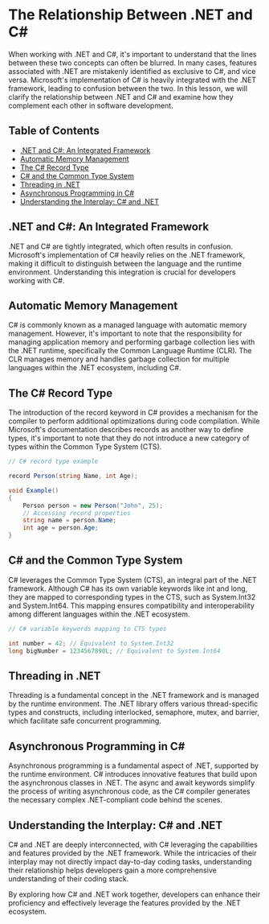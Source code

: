 # The Relationship Between .NET and C#

When working with .NET and C#, it's important to understand that the lines between these two concepts can often be blurred. In many cases, features associated with .NET are mistakenly identified as exclusive to C#, and vice versa. Microsoft's implementation of C# is heavily integrated with the .NET framework, leading to confusion between the two. In this lesson, we will clarify the relationship between .NET and C# and examine how they complement each other in software development.

## Table of Contents

- [.NET and C#: An Integrated Framework](#net-and-csharp-an-integrated-framework)
- [Automatic Memory Management](#automatic-memory-management)
- [The C# Record Type](#the-csharp-record-type)
- [C# and the Common Type System](#csharp-and-the-common-type-system)
- [Threading in .NET](#threading-in-net)
- [Asynchronous Programming in C#](#asynchronous-programming-in-csharp)
- [Understanding the Interplay: C# and .NET](#understanding-the-interplay-csharp-and-net)

## .NET and C#: An Integrated Framework<a name="net-and-csharp-an-integrated-framework"></a>

.NET and C# are tightly integrated, which often results in confusion. Microsoft's implementation of C# heavily relies on the .NET framework, making it difficult to distinguish between the language and the runtime environment. Understanding this integration is crucial for developers working with C#.

## Automatic Memory Management<a name="automatic-memory-management"></a>

C# is commonly known as a managed language with automatic memory management. However, it's important to note that the responsibility for managing application memory and performing garbage collection lies with the .NET runtime, specifically the Common Language Runtime (CLR). The CLR manages memory and handles garbage collection for multiple languages within the .NET ecosystem, including C#.

## The C# Record Type<a name="the-csharp-record-type"></a>

The introduction of the record keyword in C# provides a mechanism for the compiler to perform additional optimizations during code compilation. While Microsoft's documentation describes records as another way to define types, it's important to note that they do not introduce a new category of types within the Common Type System (CTS).

```csharp
// C# record type example

record Person(string Name, int Age);

void Example()
{
    Person person = new Person("John", 25);
    // Accessing record properties
    string name = person.Name;
    int age = person.Age;
}
```

## C# and the Common Type System<a name="csharp-and-the-common-type-system"></a>

C# leverages the Common Type System (CTS), an integral part of the .NET framework. Although C# has its own variable keywords like int and long, they are mapped to corresponding types in the CTS, such as System.Int32 and System.Int64. This mapping ensures compatibility and interoperability among different languages within the .NET ecosystem.

```csharp
// C# variable keywords mapping to CTS types

int number = 42; // Equivalent to System.Int32
long bigNumber = 1234567890L; // Equivalent to System.Int64
```

## Threading in .NET<a name="threading-in-net"></a>

Threading is a fundamental concept in the .NET framework and is managed by the runtime environment. The .NET library offers various thread-specific types and constructs, including interlocked, semaphore, mutex, and barrier, which facilitate safe concurrent programming.

## Asynchronous Programming in C#<a name="asynchronous-programming-in-csharp"></a>

Asynchronous programming is a fundamental aspect of .NET, supported by the runtime environment. C# introduces innovative features that build upon the asynchronous classes in .NET. The async and await keywords simplify the process of writing asynchronous code, as the C# compiler generates the necessary complex .NET-compliant code behind the scenes.

## Understanding the Interplay: C# and .NET<a name="understanding-the-interplay-csharp-and-net"></a>

C# and .NET are deeply interconnected, with C# leveraging the capabilities and features provided by the .NET framework. While the intricacies of their interplay may not directly impact day-to-day coding tasks, understanding their relationship helps developers gain a more comprehensive understanding of their coding stack.

By exploring how C# and .NET work together, developers can enhance their proficiency and effectively leverage the features provided by the .NET ecosystem.
